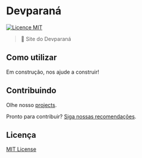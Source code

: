 # Devparaná

[![Licence MIT](https://img.shields.io/badge/licence-MIT-blue.svg)](https://github.com/DeveloperParana/site/blob/master/LICENSE.md)

> :rocket: Site do Devparaná

## Como utilizar
Em construção, nos ajude a construir!

## Contribuindo
Olhe nosso [projects](https://github.com/DeveloperParana/site/projects/1).

Pronto para contribuir? [Siga nossas recomendações](https://github.com/DeveloperParana/site/blob/master/CONTRIBUTING.md).

## Licença
[MIT License](https://github.com/DeveloperParana/site/blob/master/LICENSE.md)